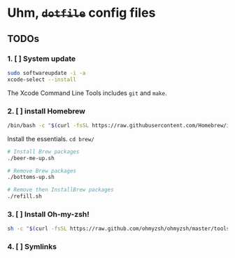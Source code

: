 # Uhm, ~~`dotfile`~~ config files

## TODOs

### 1. [ ] System update
```bash
sudo softwareupdate -i -a
xcode-select --install
```

The Xcode Command Line Tools includes `git` and `make`.

### 2. [ ] install Homebrew

```bash
/bin/bash -c "$(curl -fsSL https://raw.githubusercontent.com/Homebrew/install/HEAD/install.sh)"
```

Install the essentials. `cd brew/`

```bash
# Install Brew packages
./beer-me-up.sh

# Remove Brew packages
./bottoms-up.sh

# Remove then InstallBrew packages
./refill.sh
```

### 3. [ ] Install Oh-my-zsh!

```bash
sh -c "$(curl -fsSL https://raw.github.com/ohmyzsh/ohmyzsh/master/tools/install.sh)"
```

### 4. [ ] Symlinks

